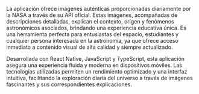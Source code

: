 La aplicación ofrece imágenes auténticas proporcionadas diariamente por la NASA a través de su API oficial. Estas imágenes, acompañadas de descripciones detalladas, explican el contexto, origen y fenómenos astronómicos asociados, brindando una experiencia educativa única. Es una herramienta perfecta para entusiastas del espacio, estudiantes y cualquier persona interesada en la astronomía, ya que ofrece acceso inmediato a contenido visual de alta calidad y siempre actualizado.

Desarrollada con React Native, JavaScript y TypeScript, esta aplicación asegura una experiencia fluida y moderna en dispositivos móviles. Las tecnologías utilizadas permiten un rendimiento optimizado y una interfaz intuitiva, facilitando la exploración diaria del universo a través de imágenes fascinantes y sus correspondientes explicaciones.
